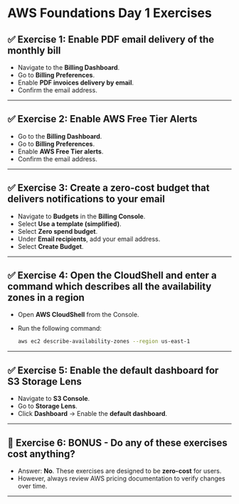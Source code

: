 # AWS Foundations Day 1 Exercises

## ✅ Exercise 1: Enable PDF email delivery of the monthly bill
- Navigate to the **Billing Dashboard**.
- Go to **Billing Preferences**.
- Enable **PDF invoices delivery by email**.
- Confirm the email address.

---

## ✅ Exercise 2: Enable AWS Free Tier Alerts
- Go to the **Billing Dashboard**.
- Go to **Billing Preferences**.
- Enable **AWS Free Tier alerts**.
- Confirm the email address.

---

## ✅ Exercise 3: Create a zero-cost budget that delivers notifications to your email
- Navigate to **Budgets** in the **Billing Console**.
- Select **Use a template (simplified)**.
- Select **Zero spend budget**.
- Under **Email recipients**, add your email address.
- Select **Create Budget**.

---

## ✅ Exercise 4: Open the CloudShell and enter a command which describes all the availability zones in a region
- Open **AWS CloudShell** from the Console.
- Run the following command:

  ```bash
  aws ec2 describe-availability-zones --region us-east-1
  ```

---

## ✅ Exercise 5: Enable the default dashboard for S3 Storage Lens
- Navigate to **S3 Console**.
- Go to **Storage Lens**.
- Click **Dashboard** → Enable the **default dashboard**.

---

## 🧠 Exercise 6: BONUS - Do any of these exercises cost anything?
- Answer: **No**. These exercises are designed to be **zero-cost** for users.
- However, always review AWS pricing documentation to verify changes over time.

---
